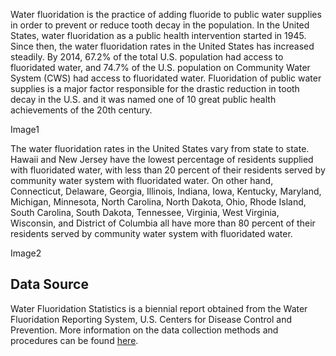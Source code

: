 Water fluoridation is the practice of adding fluoride to public water supplies in order to prevent or reduce tooth decay in the population. In the United States, water fluoridation as a public health intervention started in 1945. Since then, the water fluoridation rates in the United States has increased steadily. By 2014, 67.2% of the total U.S. population had access to fluoridated water, and 74.7% of the U.S. population on Community Water System (CWS) had access to fluoridated water. Fluoridation of public water supplies is a major factor responsible for the drastic reduction in tooth decay in the U.S. and it was named one of 10 great public health achievements of the 20th century.

Image1

The water fluoridation rates in the United States vary from state to state. Hawaii and New Jersey have the lowest percentage of residents supplied with fluoridated water, with less than 20 percent of their residents served by community water system with fluoridated water. On other hand, Connecticut, Delaware, Georgia, Illinois, Indiana, Iowa, Kentucky, Maryland, Michigan, Minnesota, North Carolina, North Dakota, Ohio, Rhode Island, South Carolina, South Dakota, Tennessee, Virginia, West Virginia, Wisconsin, and District of Columbia all have more than 80 percent of their residents served by community water system with fluoridated water.

Image2

Data Source
-----------

Water Fluoridation Statistics is a biennial report obtained from the Water Fluoridation Reporting System, U.S. Centers for Disease Control and Prevention. More information on the data collection methods and procedures can be found [here](https://www.cdc.gov/fluoridation/statistics/index.htm).
